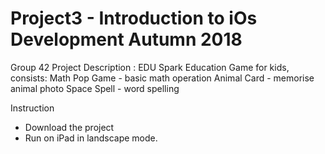 # Project3 - Introduction to iOs Development Autumn 2018
Group 42
Project Description : EDU Spark
Education Game for kids, consists:
Math Pop Game - basic math operation
Animal Card - memorise animal photo
Space Spell - word spelling

Instruction 
- Download the project 
- Run on iPad in landscape mode.


